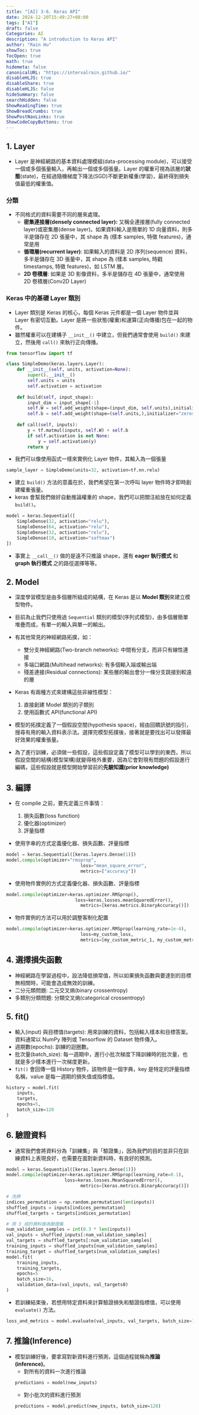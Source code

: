 ```yaml
---
title: "[AI] 3-6. Keras API"
date: 2024-12-20T15:49:27+08:00
tags: ["AI"]
draft: false
Categories: AI
description: "A introduction to Keras API"
author: "Rain Hu"
showToc: true
TocOpen: true
math: true
hidemeta: false
canonicalURL: "https://intervalrain.github.io/"
disableHLJS: true
disableShare: true
disableHLJS: false
hideSummary: false
searchHidden: false
ShowReadingTime: true
ShowBreadCrumbs: true
ShowPostNavLinks: true
ShowCodeCopyButtons: true
---
```


## 1. Layer
+ Layer 是神經網路的基本資料處理模組(data-processing module)，可以接受一個或多個張量輸入，再輸出一個或多個張量。Layer 的權重可視為該層的**狀態**(state)，在經過隨機梯度下降法(SGD)不斷更新權重(學習)，最終得到損失值最低的權重值。
### 分類
+ 不同格式的資料需要不同的層來處理。
  + **密集連接層(densely connected layer):** 又稱全連接層(fully connected layer)或密集層(dense layer)。如果資料輸入是簡單的 1D 向量資料，則多半是儲存在 2D 張量中，其 shape 為 (樣本 samples, 特徵 features)，通常是用
  + **循環層(recurrent layer)**: 如果輸入的資料是 2D 序列(sequence) 資料，多半是儲存在 3D 張量中，其 shape 為 (樣本 samples, 時戳 timestamps, 特徵 features)，如 LSTM 層。
  + **2D 卷積層**: 如果是 3D 影像資料，多半是儲存在 4D 張量中，通常使用 2D 卷積層(Conv2D Layer)

### Keras 中的基礎 Layer 類別
+ Layer 類別是 Keras 的核心，每個 Keras 元件都是一個 Layer 物件並與 Layer 有密切互動。Layer 是將一些狀態(權重)和運算(正向傳播)包在一起的物件。
+ 雖然權重可以在建構子 `__init__()` 中建立，但我們通常會使用 `build()` 來建立，然後用 `call()` 來執行正向傳播。
```python
from tensorflow import tf

class SimpleDemo(keras.layers.Layer):
    def __init__(self, units, activation=None):
        super().__init__()
        self.units = units
        self.activation = activation
    
	def build(self, input_shape):
		input_dim = input_shape[-1]
		self.W = self.add_weight(shape=(input_dim, self.units),initializer="random_normal")
		self.b = self.add_weight(shape=(self.units,),initializer="zeros")
	
	def call(self, inputs): 
		y = tf.matmul(inputs, self.W) + self.b
		if self.activation is not None:
			y = self.activation(y)
		return y
```
+ 我們可以像使用函式一樣來實例化 Layer 物件，其輸入為一個張量
```python
sample_layer = SimpleDemo(units=32, activation=tf.nn.relu)
```
+ 建立 `build()` 方法的意義在於，我們希望在第一次呼叫 layer 物件時才即時創建權重張量。
+ keras 會幫我們做好自動推論權重的 shape，我們可以把關注給放在如何定義 `build()`。
```python
model = keras.Sequential([
	SimpleDense(32, activation="relu"),
	SimpleDense(64, activation="relu"),
	SimpleDense(32, activation="relu"),
	SimpleDense(10, activation="softmax")
])
```
+ 事實上 `__call__()` 做的是遠不只推論 shape，還有 **eager 執行模式** 和 **graph 執行模式** 之的路徑選擇等等。

## 2. Model
+ 深度學習模型是由多個層所組成的結構，在 Keras 是以 **Model 類別**來建立模型物件。
+ 目前為止我們只使用過 `Sequential` 類別的模型(序列式模型)，由多個層簡單堆疊而成，有單一的輸入與單一的輸出。
+ 有其他常見的神經網路拓撲，如：
	+ 雙分支神經網路(Two-branch networks): 中間有分支，而非只有線性連接
	+ 多端口網路(Multihead networks): 有多個輸入端或輸出端
	+ 殘差連接(Residual connections): 某些層的輸出會分一條分支跳接到較遠的層
+ Keras 有兩種方式來建構這些非線性模型：
	1. 直接創建 Model 類別的子類別
	2. 使用函數式 API(functional API)

+ 模型的拓撲定義了一個假設空間(hypothesis space)，經由回饋訊號的指引，搜尋有用的輸入資料表示法。選擇完模型拓撲後，接著就是要找出可以發揮最好效果的權重張量。
+ 為了進行訓練，必須做一些假設，這些假設定義了模型可以學到的東西，所以假設空間的結構(模型架構)就變得格外重要，因為它會對現有問題的假設進行編碼，這些假設就是模型開始學習前的**先驗知識(prior knowledge)**

## 3. 編譯
+ 在 compile 之前，要先定義三件事情：
	1. 損失函數(loss function)
	2. 優化器(optimizer)
	3. 評量指標

+ 使用字串的方式定義優化器、損失函數、評量指標
```python
model = keras.Sequential([keras.layers.Dense(1)])
model.compile(optimizer="rmsprop",
							loss="mean_square_error",
							metrics=["accuracy"])
```
+ 使用物件實例的方式定義優化器、損失函數、評量指標
```python
model.compile(optimizer=keras.optimizer.RMSprop(),
						  loss=keras.losses.meanSquaredError(),
							metrics=[keras.metrics.BinaryAccuracy()])
```
+ 物件實例的方法可以用於調整客制化配置
```python
model.compile(optimizer=keras.optimizer.RMSprop(learning_rate=1e-4),
							loss=my_custom_loss,
							metrics=[my_custom_metric_1, my_custom_metric_2])
```

## 4. 選擇損失函數
+ 神經網路在學習過程中，設法降低損常值，所以如果損失函數與要達到的目標無相關時，可能會造成無效的訓練。
+ 二分元類問題: 二元交叉熵(binary crossentropy)
+ 多類別分類問題: 分類交叉熵(categorical crossentropy)

## 5. fit()
+ 輸入(input) 與目標值(targets): 用來訓練的資料，包括輸入樣本和目標答案。資料通常以 NumPy 陣列或 Tensorflow 的 Dataset 物件傳入。
+ 週期數(epochs): 訓練的迴圈數。
+ 批次量(batch_size): 每一週期中，進行小批次梯度下降訓練時的批次量，也就是多少樣本進行一次梯度更新。
+ `fit()` 會回傳一個 History 物件，該物件是一個字典，key 是特定的評量指標名稱，value 是每一週期的損失值或指標值。
```python
history = model.fit(
	inputs,
	targets,
	epochs=5,
	batch_size=128
)
```

## 6. 驗證資料
+ 通常我們會將資料分為「訓練集」與「驗證集」，因為我們的目的並非只在訓練資料上表現良好，也需要在面對新資料時，有良好的預測。
```python
model = keras.Sequential([keras.layers.Dense(1)])
model.compile(optimizer=keras.optimizer.RMSprop(learning_rate=0.1),
   					  loss=keras.losses.MeanSquaredError(),
							metrics=[keras.metrics.BinaryAccuracy()])

# 洗牌
indices_permutation = np.random.permutation(len(inputs))
shuffled_inputs = inputs[indices_permutation]
shuffled_targets = targets[indices_permutation]

# 用 3 成的資料做為驗證集
num_validation_samples = int(0.3 * len(inputs)) 
val_inputs = shuffled_inputs[:num_validation_samples]
val_targets = shuffled_targets[:num_validation_samples]
training_inputs = shuffled_inputs[num_validation_samples]
training_target = shuffled_targets[num_validation_samples]
model.fit(
	training_inputs,
	training_targets,
	epochs=5
	batch_size=16,
	validation_data=(val_inputs, val_targets0)
)
```

+ 若訓練結束後，若想用特定資料來計算驗證損失和驗證指標值，可以使用 `evaluate()` 方法。
```python
loss_and_metrics = model.evaluate(val_inputs, val_targets, batch_size=128)
```

## 7. 推論(Inference)
+ 模型訓練好後，要拿寫對新資料進行預測，這個過程就稱為**推論(inference)**。
	+ 對所有的資料一次進行推論
	```python
	predictions = model(new_inputs)
	```
	+ 對小批次的資料進行預測
	```python
	predictions = model.predict(new_inputs, batch_size=128)
	```